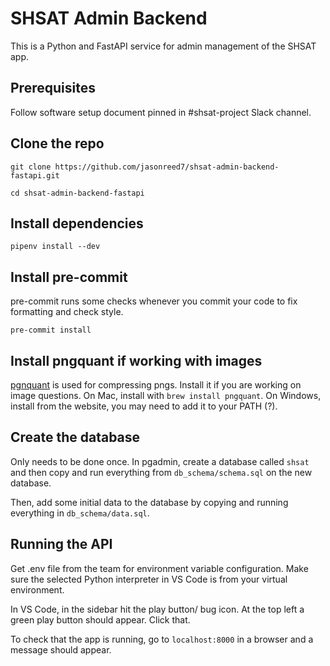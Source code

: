 # SHSAT Admin Backend
This is a Python and FastAPI service for admin management of the SHSAT app.

## Prerequisites
Follow software setup document pinned in #shsat-project Slack channel.

## Clone the repo
```
git clone https://github.com/jasonreed7/shsat-admin-backend-fastapi.git

cd shsat-admin-backend-fastapi
```

## Install dependencies
`pipenv install --dev`

## Install pre-commit
pre-commit runs some checks whenever you commit your code to fix formatting and check style.

`pre-commit install`

## Install pngquant if working with images
[pgnquant](https://pngquant.org/) is used for compressing pngs. Install it if you are working on image questions. On Mac, install with `brew install pngquant`. On Windows, install from the website, you may need to add it to your PATH (?).

## Create the database
Only needs to be done once. In pgadmin, create a database called `shsat` and then copy and run everything from `db_schema/schema.sql` on the new database.

Then, add some initial data to the database by copying and running everything in `db_schema/data.sql`.

## Running the API
Get .env file from the team for environment variable configuration. Make sure the selected Python interpreter in VS Code is from your virtual environment. 

In VS Code, in the sidebar hit the play button/ bug icon. At the top left a green play button should appear. Click that.

To check that the app is running, go to `localhost:8000` in a browser and a message should appear.